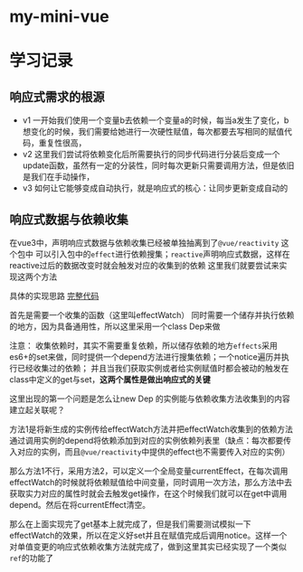 # my-mini-vue

# 学习记录

## 响应式需求的根源
- v1
一开始我们使用一个变量b去依赖一个变量a的时候，每当a发生了变化，b想变化的时候，我们需要给她进行一次硬性赋值，每次都要去写相同的赋值代码，重复性很高，
- v2
这里我们尝试将依赖变化后所需要执行的同步代码进行分装后变成一个update函数，虽然有一定的分装性，同时每次更新只需要调用方法，但是依旧是我们在手动操作，
- v3
如何让它能够变成自动执行，就是响应式的核心：让同步更新变成自动的

## 响应式数据与依赖收集

在vue3中，声明响应式数据与依赖收集已经被单独抽离到了`@vue/reactivity` 这个包中
可以引入包中的`effect`进行依赖搜集；`reactive`声明响应式数据，这样在reactive过后的数据改变时就会触发对应的收集到的依赖
这里我们就要尝试来实现这两个方法

具体的实现思路
[完整代码](./core/reactivity/index.js)

首先是需要一个收集的函数（这里叫effectWatch）
同时需要一个储存并执行依赖的地方，因为具备通用性，所以这里采用一个class Dep来做

注意：
收集依赖时，其实不需要重复依赖，所以储存依赖的地方`effects`采用es6+的set来做，同时提供一个depend方法进行搜集依赖；一个notice遍历并执行已经收集过的依赖；
并且当我们获取实例或者给实例赋值时都会被动的触发在class中定义的get与set，**这两个属性是做出响应式的关键**

这里出现的第一个问题是怎么让new Dep 的实例能与依赖收集方法收集到的内容建立起关联呢？

方法1是将新生成的实例传给effectWatch方法并把effectWatch收集到的依赖方法通过调用实例的depend将依赖添加到对应的实例依赖列表里（缺点：每次都要传入对应的实例，而且`@vue/reactivity`中提供的effect也不需要传入对应的实例）

那么方法1不行，采用方法2，可以定义一个全局变量currentEffect，在每次调用effectWatch的时候就将依赖赋值给中间变量，同时调用一次方法，那么方法中去获取实力对应的属性时就会去触发get操作，在这个时候我们就可以在get中调用depend。然后在将currentEffect清空。

那么在上面实现完了get基本上就完成了，但是我们需要测试模拟一下effectWatch的效果，所以在定义好set并且在赋值完成后调用notice。这样一个对单值变更的响应式依赖收集方法就完成了，做到这里其实已经实现了一个类似`ref`的功能了
